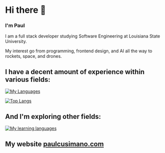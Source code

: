 
# Hi there 👋

### I'm Paul

I am a full stack developer studying Software Engineering at Louisiana State University.

My interest go from programming, frontend design, and AI all the way to rockets, space, and drones.

## I have a decent amount of experience within various fields:

[![My Languages](https://skillicons.dev/icons?i=java,c,js,py,regex,html,css,bash,powershell,npm,react,flutter,dart,firebase,git,spring,discordjs,figma,tailwind&perline=6)](https://skillicons.dev)

[![Top Langs](https://github-readme-stats.vercel.app/api/top-langs/?username=PaulCusimano&theme=tokyonight&layout=compact&hide=ShaderLab,HLSL)](https://github.com/anuraghazra/github-readme-stats)

## And I'm exploring other fields:

[![My learning languages](https://skillicons.dev/icons?i=githubactions,rust,cassandra,anaconda,materialui,mongodb,nextjs,mysql,&perline=12)](https://skillicons.dev)


## My website [paulcusimano.com](https://paulcusimano.com/)
